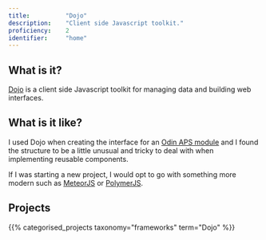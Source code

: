 ```yaml
---
title: 			"Dojo"
description: 	"Client side Javascript toolkit."
proficiency:	2
identifier:		"home"
---
```


## What is it?
[Dojo](https://dojotoolkit.org/) is a client side Javascript toolkit for managing data and building web interfaces.

## What is it like?
I used Dojo when creating the interface for an [Odin APS module](/projects/profitbricks-community#odin-aps-driver) and I found the structure to be a little unusual and tricky to deal with when implementing reusable components.

If I was starting a new project, I would opt to go with something more modern such as [MeteorJS](/frameworks/meteorjs) or [PolymerJS](/frameworks/polymerjs).

## Projects
{{% categorised_projects taxonomy="frameworks" term="Dojo" %}}